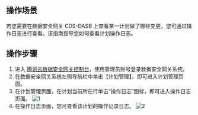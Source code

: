 ## 操作场景
若您需要在数据安全网关 CDS-DASB 上查看某一计划做了哪些变更，您可通过操作日志进行查看。该指南指导您如何查看计划操作日志。



## 操作步骤
1. 进入 [腾讯云数据安全网关控制台](https://console.cloud.tencent.com/dasb)，使用管理员账号登录数据安全网关系统。
2. 在数据安全网关系统左侧导航栏中单击【计划管理】，即可进入计划管理页面。
3. 在计划管理页面，在计划当前所在行单击“操作日志”图标，即可进入操作日志页面。
  ![1](https://main.qcloudimg.com/raw/9115c662d3d3b0996cae2efdedf97848.png)
4. 在操作日志页面，您可查看该计划的操作记录日志。
  ![2](https://main.qcloudimg.com/raw/ac2c4c681d865f3227dbf0e719eeaeaf.png)
